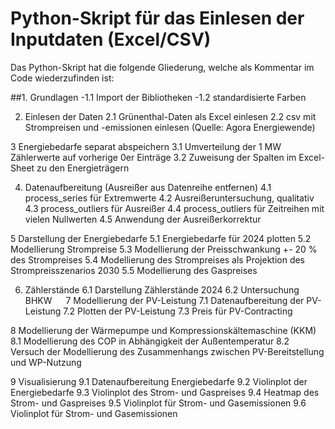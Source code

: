# Python-Skript für das Einlesen der Inputdaten (Excel/CSV)

Das Python-Skript hat die folgende Gliederung, welche als Kommentar im Code wiederzufinden ist:

##1. Grundlagen
-1.1 Import der Bibliotheken
-1.2 standardisierte Farben

2. Einlesen der Daten
2.1 Grünenthal-Daten als Excel einlesen
2.2  csv mit Strompreisen und -emissionen einlesen (Quelle: Agora Energiewende)

3 Energiebedarfe separat abspeichern
3.1 Umverteilung der 1 MW Zählerwerte auf vorherige 0er Einträge
3.2 Zuweisung der Spalten im Excel-Sheet zu den Energieträgern

4. Datenaufbereitung (Ausreißer aus Datenreihe entfernen)
4.1 process_series für Extremwerte
4.2 Ausreißeruntersuchung, qualitativ
4.3 process_outliers für Ausreißer
4.4 process_outliers für Zeitreihen mit vielen Nullwerten
4.5 Anwendung der Ausreißerkorrektur

5 Darstellung der Energiebedarfe
5.1 Energiebedarfe für 2024 plotten
5.2 Modellierung Strompreise
5.3 Modellierung der Preisschwankung +- 20 % des Strompreises
5.4 Modellierung des Strompreises als Projektion des Strompreisszenarios 2030
5.5 Modellierung des Gaspreises

6. Zählerstände
6.1  Darstellung Zählerstände 2024
6.2 Untersuchung BHKW
 
7 Modellierung der PV-Leistung
7.1 Datenaufbereitung der PV-Leistung
7.2 Plotten der PV-Leistung
7.3 Preis für PV-Contracting

8 Modellierung der Wärmepumpe und Kompressionskältemaschine (KKM)
8.1  Modellierung des COP in Abhängigkeit der Außentemperatur
8.2 Versuch der Modellierung des Zusammenhangs zwischen PV-Bereitstellung und WP-Nutzung

9 Visualisierung
9.1 Datenaufbereitung Energiebedarfe
9.2 Violinplot der Energiebedarfe
9.3 Violinplot des Strom- und Gaspreises
9.4 Heatmap des Strom- und Gaspreises
9.5 Violinplot für Strom- und Gasemissionen
9.6 Violinplot für Strom- und Gasemissionen

